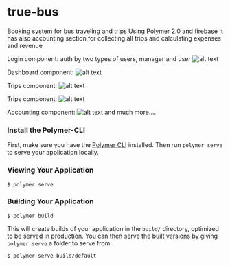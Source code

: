 # true-bus
Booking system for bus traveling and trips
Using [Polymer 2.0](https://www.polymer-project.org) and [firebase](https://firebase.google.com)
It has also accounting section for collecting all trips and calculating expenses and revenue 

Login component:
auth by two types of users, manager and user
![alt text](https://firebasestorage.googleapis.com/v0/b/intern-4310c.appspot.com/o/true-bus%2Flogin.png?alt=media&token=376653bb-69c8-4343-be03-087e443b2561)

Dashboard component:
![alt text](https://firebasestorage.googleapis.com/v0/b/intern-4310c.appspot.com/o/true-bus%2Fhome.png?alt=media&token=e2205491-79f8-4be4-8e09-f2d788ecb1ac)

Trips component:
![alt text](https://firebasestorage.googleapis.com/v0/b/intern-4310c.appspot.com/o/true-bus%2Ftrips.png?alt=media&token=6650f4d3-12bc-41d2-9416-6ab77e07224a)

Trips component:
![alt text](https://firebasestorage.googleapis.com/v0/b/intern-4310c.appspot.com/o/true-bus%2Fseats.png?alt=media&token=2bcf2e55-4044-430c-b934-71e206096f47)

Accounting component:
![alt text](https://firebasestorage.googleapis.com/v0/b/intern-4310c.appspot.com/o/true-bus%2Faccounting.png?alt=media&token=6d3c62ba-8eac-4f7c-a61b-33a10906e324)
and much more....

### Install the Polymer-CLI

First, make sure you have the [Polymer CLI](https://www.npmjs.com/package/polymer-cli) installed. Then run `polymer serve` to serve your application locally.

### Viewing Your Application

```
$ polymer serve
```

### Building Your Application

```
$ polymer build
```

This will create builds of your application in the `build/` directory, optimized to be served in production. You can then serve the built versions by giving `polymer serve` a folder to serve from:

```
$ polymer serve build/default
```
